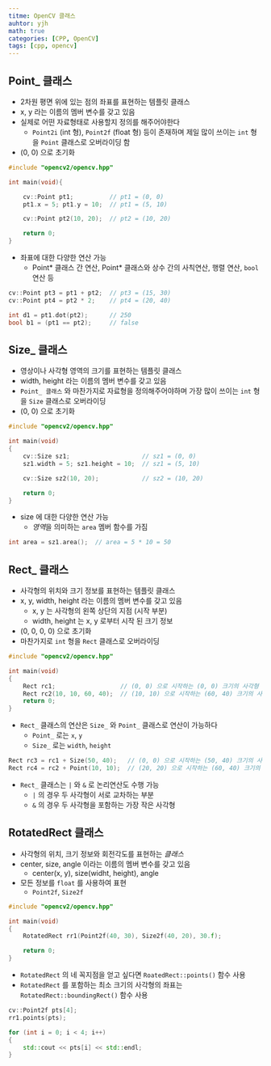 ```yaml
---
titme: OpenCV 클래스
auhtor: yjh
math: true
categories: [CPP, OpenCV]
tags: [cpp, opencv]
---
```


## Point\_ 클래스

- 2차원 평면 위에 있는 점의 좌표를 표현하는 템플릿 클래스
- x, y 라는 이름의 멤버 변수를 갖고 있음
- 실제로 어떤 자료형태로 사용할지 정의를 해주어야한다
  - `Point2i` (int 형), `Point2f` (float 형) 등이 존재하며 제일 많이 쓰이는 `int` 형을 `Point` 클래스로 오버라이딩 함
- (0, 0) 으로 초기화

```cpp
#include "opencv2/opencv.hpp"

int main(void){

    cv::Point pt1;          // pt1 = (0, 0)
    pt1.x = 5; pt1.y = 10;  // pt1 = (5, 10)

    cv::Point pt2(10, 20);  // pt2 = (10, 20)

    return 0;
}
```

- 좌표에 대한 다양한 연산 가능
  - Point* 클래스 간 연산, Point* 클래스와 상수 간의 사칙연산, 행렬 연산, `bool` 연산 등

```cpp
cv::Point pt3 = pt1 + pt2;  // pt3 = (15, 30)
cv::Point pt4 = pt2 * 2;    // pt4 = (20, 40)

int d1 = pt1.dot(pt2);      // 250
bool b1 = (pt1 == pt2);     // false
```

## Size\_ 클래스

- 영상이나 사각형 영역의 크기를 표현하는 템플릿 클래스
- width, height 라는 이름의 멤버 변수를 갖고 있음
- `Point_ 클래스` 와 마찬가지로 자료형을 정의해주어야하며 가장 많이 쓰이는 `int` 형을 `Size` 클래스로 오버라이딩
- (0, 0) 으로 초기화

```cpp
#include "opencv2/opencv.hpp"

int main(void)
{
    cv::Size sz1;                    // sz1 = (0, 0)
    sz1.width = 5; sz1.height = 10;  // sz1 = (5, 10)

    cv::Size sz2(10, 20);            // sz2 = (10, 20)

    return 0;
}
```

- size 에 대한 다양한 연산 가능
  - *영역*을 의미하는 `area` 멤버 함수를 가짐

```cpp
int area = sz1.area();  // area = 5 * 10 = 50
```

## Rect\_ 클래스

- 사각형의 위치와 크기 정보를 표현하는 템플릿 클래스
- x, y, width, height 라는 이름의 멤버 변수를 갖고 있음
  - x, y 는 사각형의 왼쪽 상단의 지점 (시작 부분)
  - width, height 는 x, y 로부터 시작 된 크기 정보
- (0, 0, 0, 0) 으로 초기화
- 마찬가지로 `int` 형을 `Rect` 클래스로 오버라이딩

```cpp
#include "opencv2/opencv.hpp"

int main(void)
{
    Rect rc1;                  // (0, 0) 으로 시작하는 (0, 0) 크기의 사각형 (유효하지 않음)
    Rect rc2(10, 10, 60, 40);  // (10, 10) 으로 시작하는 (60, 40) 크기의 사각형
    return 0;
}
```

- `Rect_` 클래스의 연산은 `Size_` 와 `Point_` 클래스로 연산이 가능하다
  - `Point_` 로는 `x`, `y`
  - `Size_` 로는 `width`, `height`

```cpp
Rect rc3 = rc1 + Size(50, 40);   // (0, 0) 으로 시작하는 (50, 40) 크기의 사각형
Rect rc4 = rc2 + Point(10, 10);  // (20, 20) 으로 시작하는 (60, 40) 크기의 사각형
```

- `Rect_` 클래스는 `|` 와 `&` 로 논리연산도 수행 가능
  - `|` 의 경우 두 사각형이 서로 교차하는 부분
  - `&` 의 경우 두 사각형을 포함하는 가장 작은 사각형

## RotatedRect 클래스

- 사각형의 위치, 크기 정보와 회전각도를 표현하는 _클래스_
- center, size, angle 이라는 이름의 멤버 변수를 갖고 있음
  - center(x, y), size(widht, height), angle
- 모든 정보를 `float` 를 사용하여 표현
  - `Point2f`, `Size2f`

```cpp
#include "opencv2/opencv.hpp"

int main(void)
{
    RotatedRect rr1(Point2f(40, 30), Size2f(40, 20), 30.f);

    return 0;
}

```

- `RotatedRect` 의 네 꼭지점을 얻고 싶다면 `RoatedRect::points()` 함수 사용
- `RotatedRect` 를 포함하는 최소 크기의 사각형의 좌표는 `RotatedRect::boundingRect()` 함수 사용

```cpp
cv::Point2f pts[4];
rr1.points(pts);

for (int i = 0; i < 4; i++)
{
    std::cout << pts[i] << std::endl;
}

```
